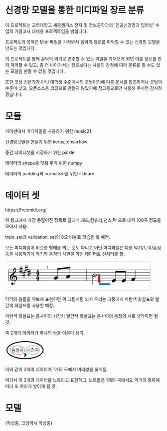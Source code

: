 # 신경망 모델을 통한 미디파일 장르 분류

이 프로젝트는 고려대학교 세종캠퍼스 전자 및 정보공학과의 '인공신경망과 딥러닝' 수업의 기말고사 대체용 프로젝트임을 밝힙니다.

프로젝트의 목적은 Midi 파일을 가져와서 음악의 장르를 파악할 수 있는 신경망 모델을 만드는 것입니다.

이 프로젝트를 통해 음악의 악기로 연주할 수 있는 파일을 가져오게 되면 이를 장르를 먼저 파악할 수 있고, 좀 더 나아가서는 장르보다는 사람의 감정에 따라 분류를 할 수도 있는 모델을 만들 수 있을 것입니다.

또한 코딩 전문가가 아닌 대학생 수준에서의 코딩이기에 다른 문서를 참조하거나 코딩의 수준이 낮고, 오픈소스용 코딩으로 만들지 않았기에 참고용으로만 사용해 주시면 감사하겠습니다.

# 모듈

파이썬에서 미디파일을 사용하기 위한 music21

신경망모델을 만들기 위한 keras,tensorflow

중간 데이터셋을 저장하기 위한 pickle

데이터의 shape를 맞춰 주기 위한 numpy

데이터의 padding과 normalize를 위한 sklearn

# 데이터 셋

https://freemidi.org/

위 링크에서 가장 동떨어진 장르로 클래식,재즈,컨츄리,댄스,락 으로 대략 100곡 정도를 모아서 사용.

train_set과 validation_set의 8:2 비율로 학습을 할 예정.

모든 미디파일이 비슷한 형태를 띄는 것도 아니고 어떤 미디파일은 다른 악기/트랙/음정등을 사용하기에 악기와 음정의 차원을 가진 데이터로 선처리를 함.

![설명용악보](/image/i_1.png)

각각의 음들을 악보에 표현하면 위 그림처럼 되서 우리는 그중에서 파란색 화살표와 빨간색 화살표를 사용할 예정.

파란색 화살표는 음사이의 시간차 빨간색 화살표는 음사이의 음정의 차로 생각하면 될 것.

즉 2개의 데이터가 하나의 쌍을 이룬다 생각.

![설명용그림](/image/음차시차.png)

이와 같이 2개의 데이터가 1개의 곡에서 여러쌍을 찾게됨.

여기서 이 2개의 데이터를 노트라고 표현하고, 노트들은 1개의 곡에서도 악기의 종류에 따라 또 여러개 쌓이게 될 것.

# 모델

(작성중, 코딩역시 작성중)
